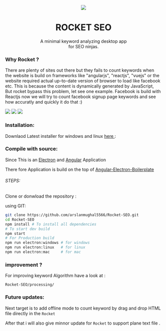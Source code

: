 <div>

<p align="center">
      <img src="https://i.imgur.com/zUMhf2k.png"com">
  </p>

<h1 align="center">ROCKET SEO</h1>
<p align="center">A minimal keyword analyzing desktop app<br>
    for SEO ninjas.
</p>
</div>

### Why Rocket ?

There are plenty of sites out there but they fails to count keywords when the website is build on frameworks like "angularjs", "reactjs", "vuejs" or the website required actual up-to-date version of browser to load like facebook etc. This is because the content is dynamically generated by JavaScript, But rocket bypass this problem, let see one example. Facebook is build with Reactjs now we will try to count facebook signup page keywords and see how accuratly and quickly it do that :)

<div>
<p style="text-align= center;"><img src="https://i.imgur.com/MGOkTiB.png" />
<img src="https://i.imgur.com/MLT1tk9.png" />
<img src="https://i.imgur.com/bRBOdhw.png" /></p>
</div>

### Installation:

Downlaod Latest installer for windows and linux [here ](https://github.com/arslanmughal5566/Rocket-SEO/releases):

### Compile with source:

Since This is an [Electron](https://electronjs.org) and [Angular](https://angular.io) Application

There fore Application is build on the top of [Angular-Electron-Boilerplate](https://github.com/maximegris/angular-electron)

###### STEPS:

Clone or donwload the repository :

using GIT:

```bash
git clone https://github.com/arslanmughal5566/Rocket-SEO.git
cd Rocket-SEO
npm install # To install all dependencies
# To start dev build
npm start
# For Production build
npm run electron:windows # for windows
npm run electron:linux   # for linux
npm run electron:mac     # for mac
```

### improvement ?

For improving keyword Algorithm have a look at :

`Rocket-SEO/processing/`



### Future updates:

Next target is to add offline mode to count keyword by drag and drop HTML file directly in the `Rocket`

After that i will also give minnor update for `Rocket` to support plane text file .


